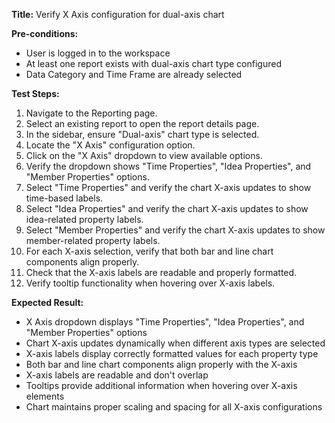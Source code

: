 **Title:** Verify X Axis configuration for dual-axis chart

**Pre-conditions:**
* User is logged in to the workspace
* At least one report exists with dual-axis chart type configured
* Data Category and Time Frame are already selected

**Test Steps:**
1. Navigate to the Reporting page.
2. Select an existing report to open the report details page.
3. In the sidebar, ensure "Dual-axis" chart type is selected.
4. Locate the "X Axis" configuration option.
5. Click on the "X Axis" dropdown to view available options.
6. Verify the dropdown shows "Time Properties", "Idea Properties", and "Member Properties" options.
7. Select "Time Properties" and verify the chart X-axis updates to show time-based labels.
8. Select "Idea Properties" and verify the chart X-axis updates to show idea-related property labels.
9. Select "Member Properties" and verify the chart X-axis updates to show member-related property labels.
10. For each X-axis selection, verify that both bar and line chart components align properly.
11. Check that the X-axis labels are readable and properly formatted.
12. Verify tooltip functionality when hovering over X-axis labels.

**Expected Result:**
* X Axis dropdown displays "Time Properties", "Idea Properties", and "Member Properties" options
* Chart X-axis updates dynamically when different axis types are selected
* X-axis labels display correctly formatted values for each property type
* Both bar and line chart components align properly with the X-axis
* X-axis labels are readable and don't overlap
* Tooltips provide additional information when hovering over X-axis elements
* Chart maintains proper scaling and spacing for all X-axis configurations